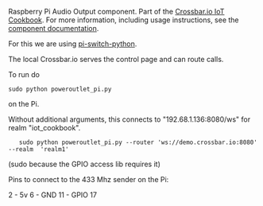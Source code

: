 Raspberry Pi Audio Output component. Part of the [Crossbar.io IoT Cookbook](http://crossbar.io/iotcookbook/). For more information, including usage instructions, see the [component documentation](http://crossbar.io/iotcookbook/Raspberry-Pi-Audio-Output/).


For this we are using [pi-switch-python](https://github.com/lexruee/pi-switch-python).

The local Crossbar.io serves the control page and can route calls.

To run do

```
sudo python poweroutlet_pi.py
```

on the Pi.

Without additional arguments, this connects to "192.68.1.136:8080/ws" for realm "iot_cookbook".

```
   sudo python poweroutlet_pi.py --router 'ws://demo.crossbar.io:8080'  --realm  'realm1'
```

(sudo because the GPIO access lib requires it)

Pins to connect to the 433 Mhz sender on the Pi:

2 - 5v
6 - GND
11 - GPIO 17

